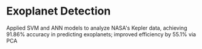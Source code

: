 # Exoplanet Detection
Applied SVM and ANN models to analyze NASA's Kepler data, achieving 91.86% accuracy in predicting exoplanets; improved efficiency by 55.1% via PCA
